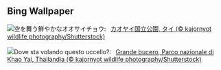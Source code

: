 ## Bing Wallpaper
![](https://www.bing.com/th?id=OHR.BucerosBicornis_JA-JP4956922577_UHD.jpg&w=1000)空を舞う鮮やかなオオサイチョウ:&nbsp;&ensp;[カオヤイ国立公園, タイ (© kajornyot wildlife photography/Shutterstock)](https://www.bing.com/th?id=OHR.BucerosBicornis_JA-JP4956922577_UHD.jpg)
<br><br/>
![](https://www.bing.com/th?id=OHR.BucerosBicornis_IT-IT3646182612_UHD.jpg&w=1000)Dove sta volando questo uccello?:&nbsp;&ensp;[Grande bucero, Parco nazionale di Khao Yai, Thailandia (© kajornyot wildlife photography/Shutterstock)](https://www.bing.com/th?id=OHR.BucerosBicornis_IT-IT3646182612_UHD.jpg)
<br><br/>
